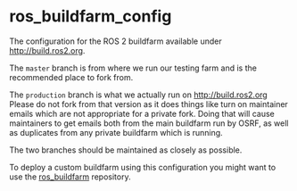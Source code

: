 ros_buildfarm_config
====================

The configuration for the ROS 2 buildfarm available under http://build.ros2.org.

The `master` branch is from where we run our testing farm and is the recommended place to fork from. 

The `production` branch is what we actually run on http://build.ros2.org Please do not fork from that version as it does things like turn on maintainer emails which are not appropriate for a private fork. Doing that will cause maintainers to get emails both from the main buildfarm run by OSRF, as well as duplicates from any private buildfarm which is running.

The two branches should be maintained as closely as possible. 

To deploy a custom buildfarm using this configuration you might want to use the
[ros_buildfarm](https://github.com/ros-infrastructure/ros_buildfarm)
repository.
